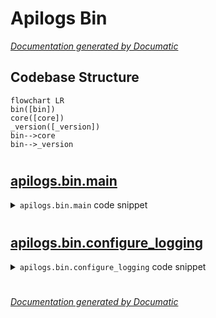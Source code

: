 # Apilogs Bin

[_Documentation generated by Documatic_](https://www.documatic.com)

<!---Documatic-section-Codebase Structure-start--->
## Codebase Structure

<!---Documatic-block-system_architecture-start--->
```mermaid
flowchart LR
bin([bin])
core([core])
_version([_version])
bin-->core
bin-->_version
```
<!---Documatic-block-system_architecture-end--->

# #
<!---Documatic-section-Codebase Structure-end--->

<!---Documatic-section-apilogs.bin.main-start--->
## [apilogs.bin.main](3-apilogs_bin.md#apilogs.bin.main)

<!---Documatic-section-main-start--->
<!---Documatic-block-apilogs.bin.main-start--->
<details>
	<summary><code>apilogs.bin.main</code> code snippet</summary>

```python
def main(argv=None):
    if sys.version_info < (3, 0):
        sys.stdout = codecs.getwriter(locale.getpreferredencoding())(sys.stdout)
    argv = (argv or sys.argv)[1:]
    parser = argparse.ArgumentParser(usage='%(prog)s [ get | groups | streams ]')
    parser.add_argument('--version', action='version', version='%(prog)s ' + __version__)
    parser.add_argument('-v', action='count', default=0, help='increase verbosity (-vvvv for maximum)')

    def add_common_arguments(parser):
        parser.add_argument('--aws-access-key-id', dest='aws_access_key_id', type=str, default=None, help='aws access key id')
        parser.add_argument('--aws-secret-access-key', dest='aws_secret_access_key', type=str, default=None, help='aws secret access key')
        parser.add_argument('--aws-session-token', dest='aws_session_token', type=str, default=None, help='aws session token')
        parser.add_argument('--profile', dest='aws_profile', type=str, default=None, help='aws profile')
        parser.add_argument('--aws-region', dest='aws_region', type=str, default=os.environ.get('AWS_REGION', None), help='aws region')

    def add_date_range_arguments(parser):
        parser.add_argument('-s', '--start', type=str, dest='start', default='5m', help='Start time')
        parser.add_argument('-e', '--end', type=str, dest='end', help='End time')
    subparsers = parser.add_subparsers()
    get_parser = subparsers.add_parser('get', description='Get logs')
    get_parser.set_defaults(func='list_logs')
    add_common_arguments(get_parser)
    get_parser.add_argument('-a', '--api-id', dest='api_id', help='An API Gateway REST API ID')
    get_parser.add_argument('-t', '--stage', dest='stage', help='An API Gateway stage name for the deployed API')
    get_parser.add_argument('-f', '--filter-pattern', dest='filter_pattern', help='A valid CloudWatch Logs filter pattern to use for filtering the response. If not provided, all the events are matched.')
    get_parser.add_argument('-w', '--watch', action='store_true', dest='watch', help='Query for new log lines constantly')
    get_parser.add_argument('-G', '--no-group', action='store_false', dest='output_group_enabled', help='Do not display group name')
    get_parser.add_argument('-S', '--no-stream', action='store_false', dest='output_stream_enabled', help='Do not display stream name')
    get_parser.add_argument('--timestamp', action='store_true', dest='output_timestamp_enabled', help='Add creation timestamp to the output')
    get_parser.add_argument('--ingestion-time', action='store_true', dest='output_ingestion_time_enabled', help='Add ingestion time to the output')
    get_parser.add_argument('-H', '--highlight', action='append', dest='highlight', help="Highlight text found in event's message.")
    add_date_range_arguments(get_parser)
    get_parser.add_argument('--no-color', action='store_false', dest='color_enabled', help='Do not color output')
    groups_parser = subparsers.add_parser('groups', description='List groups')
    groups_parser.set_defaults(func='list_groups')
    add_common_arguments(groups_parser)
    streams_parser = subparsers.add_parser('streams', description='List streams')
    streams_parser.set_defaults(func='list_streams')
    add_common_arguments(streams_parser)
    add_date_range_arguments(streams_parser)
    streams_parser.add_argument('log_group_name', type=str, help='log group name')
    (options, args) = parser.parse_known_args(argv)
    configure_logging(options.v)
    if hasattr(options, 'api_id'):
        options.log_group_name = 'API-Gateway-Execution-Logs_' + options.api_id + '/' + options.stage
        options.log_stream_name = 'ALL'
    if getattr(options, 'aws_profile', None):
        os.environ['AWS_PROFILE'] = options.aws_profile
    try:
        logs = AWSLogs(**vars(options))
        if not hasattr(options, 'func'):
            parser.print_help()
            return 1
        getattr(logs, options.func)()
    except ClientError as exc:
        code = exc.response['Error']['Code']
        if code in (u'AccessDeniedException', u'ExpiredTokenException'):
            hint = exc.response['Error'].get('Message', 'AccessDeniedException')
            sys.stderr.write(colored('{0}\n'.format(hint), 'yellow'))
            return 4
        raise
    except exceptions.BaseAWSLogsException as exc:
        sys.stderr.write(colored('{0}\n'.format(exc.hint()), 'red'))
        return exc.code
    except Exception:
        import platform
        import traceback
        options = vars(options)
        options['aws_access_key_id'] = 'SENSITIVE'
        options['aws_secret_access_key'] = 'SENSITIVE'
        options['aws_session_token'] = 'SENSITIVE'
        options['aws_profile'] = 'SENSITIVE'
        sys.stderr.write('\n')
        sys.stderr.write('=' * 80)
        sys.stderr.write("\nYou've found a bug! Please, raise an issue attaching the following traceback\n")
        sys.stderr.write('https://github.com/jorgebastida/awslogs/issues/new\n')
        sys.stderr.write('-' * 80)
        sys.stderr.write('\n')
        sys.stderr.write('Version: {0}\n'.format(__version__))
        sys.stderr.write('Python: {0}\n'.format(sys.version))
        sys.stderr.write('boto3 version: {0}\n'.format(boto3.__version__))
        sys.stderr.write('Platform: {0}\n'.format(platform.platform()))
        sys.stderr.write('Config: {0}\n'.format(options))
        sys.stderr.write('Args: {0}\n\n'.format(sys.argv))
        sys.stderr.write(traceback.format_exc())
        sys.stderr.write('=' * 80)
        sys.stderr.write('\n')
        return 1
    return 0
```
</details>
<!---Documatic-block-apilogs.bin.main-end--->
<!---Documatic-section-main-end--->

# #
<!---Documatic-section-apilogs.bin.main-end--->

<!---Documatic-section-apilogs.bin.configure_logging-start--->
## [apilogs.bin.configure_logging](3-apilogs_bin.md#apilogs.bin.configure_logging)

<!---Documatic-section-configure_logging-start--->
<!---Documatic-block-apilogs.bin.configure_logging-start--->
<details>
	<summary><code>apilogs.bin.configure_logging</code> code snippet</summary>

```python
def configure_logging(verbosity):
    is_max_verbosity = verbosity > 3
    verbosity = 3 if is_max_verbosity else verbosity
    level = {0: 'ERROR', 1: 'WARNING', 2: 'INFO', 3: 'DEBUG'}[verbosity]
    fmt = '%(asctime)s %(name)s:%(lineno)s %(levelname)s: %(message)s'
    logging.basicConfig(level=level, format=fmt)
    if not is_max_verbosity:
        external_loggers = ['botocore']
        for name in external_loggers:
            logger = logging.getLogger(name)
            logger.setLevel(logging.ERROR)
```
</details>
<!---Documatic-block-apilogs.bin.configure_logging-end--->
<!---Documatic-section-configure_logging-end--->

# #
<!---Documatic-section-apilogs.bin.configure_logging-end--->

[_Documentation generated by Documatic_](https://www.documatic.com)